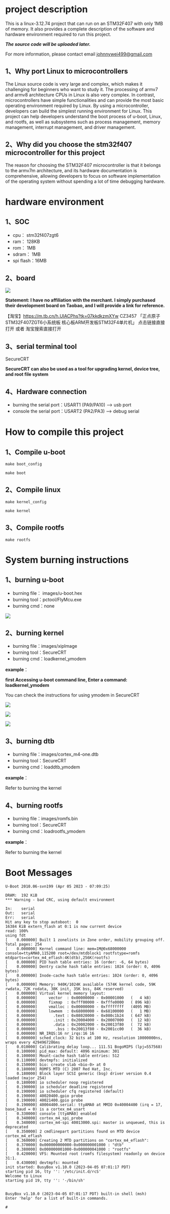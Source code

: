 # project description
This is a linux-3.12.74 project that can run on an STM32F407 with only 1MB of memory. It also provides a complete description of the software and hardware environment required to run this project.

***The source code will be uploaded later.***

For more information, please contact email johnnywei499@gmail.com



## 1、Why port Linux to microcontrollers

The Linux source code is very large and complex, which makes it challenging for beginners who want to study it. The processing of armv7 and armv8 architecture CPUs in Linux is also very complex. In contrast, microcontrollers have simple functionalities and can provide the most basic operating environment required by Linux. By using a microcontroller, developers can build the simplest running environment for Linux. This project can help developers understand the boot process of u-boot, Linux, and rootfs, as well as subsystems such as process management, memory management, interrupt management, and driver management.



## 2、Why did you choose the stm32f407 microcontroller for this project

The reason for choosing the STM32F407 microcontroller is that it belongs to the armv7m architecture, and its hardware documentation is comprehensive, allowing developers to focus on software implementation of the operating system without spending a lot of time debugging hardware.



# hardware environment

## 1、SOC

+ cpu：	    stm32f407zgt6
+ ram：       128KB
+ rom：       1MB
+ sdram：   1MB
+ spi flash：16MB



## 2、board

![](https://github.com/johnnywei499/linux-for-microcontroller/blob/main/doc/board.png)

**Statement: I have no affiliation with the merchant. I simply purchased their development board on Taobao, and I will provide a link for reference.**

【淘宝】https://m.tb.cn/h.UIACPhs?tk=07kkdkzmXYw CZ3457 「正点原子STM32F407ZGT6小系统板 核心板ARM开发板STM32F4单片机」
点击链接直接打开 或者 淘宝搜索直接打开


## 3、serial terminal tool

SecureCRT

**SecureCRT can also be used as a tool for upgrading kernel, device tree, and root file system**



## 4、Hardware connection

+ burning the serial port：USART1 (PA9/PA10) --> usb port
+ console the serial port：USART2 (PA2/PA3)   --> debug serial



# How to compile this project

## 1、Compile u-boot

``make boot_config``

``make boot``



## 2、Compile linux

``make kernel_config``

``make kernel``



## 3、Compile rootfs

``make rootfs``



# System burning instructions

## 1、burning u-boot

+ burning file：  images/u-boot.hex
+ burning tool：pctool/FlyMcu.exe
+ burning cmd：none

![](https://github.com/johnnywei499/microcontroller/blob/main/doc/u-boot%20burning.png)



## 2、burning kernel

+ burning file：images/xipImage
+ burning tool：SecureCRT
+ burning cmd：loadkernel_ymodem



**example**：

**first Accessing u-boot command line, Enter a command: loadkernel_ymodem**

You can check the instructions for using ymodem in SecureCRT

![](https://github.com/johnnywei499/linux-for-microcontroller/blob/main/doc/image%20burning0.png)

![](https://github.com/johnnywei499/linux-for-microcontroller/blob/main/doc/image%20burning1.png)

![](https://github.com/johnnywei499/linux-for-microcontroller/blob/main/doc/image%20burning2.png)



## 3、burning dtb

+ burning file：images/cortex_m4-one.dtb
+ burning tool：SecureCRT
+ burning cmd：loaddtb_ymodem

**example**：

Refer to burning the kernel



## 4、burning rootfs

+ burning file：images/romfs.bin
+ burning tool：SecureCRT
+ burning cmd：loadrootfs_ymodem

**example**：

Refer to burning the kernel



# Boot Messages

```
U-Boot 2010.06-svn199 (Apr 05 2023 - 07:09:25)

DRAM:  192 KiB
*** Warning - bad CRC, using default environment

In:    serial
Out:   serial
Err:   serial
Hit any key to stop autoboot:  0 
16384 KiB extern_flash at 0:1 is now current device
read: 100%
using fdt
[    0.000000] Built 1 zonelists in Zone order, mobility grouping off.  Total pages: 254
[    0.000000] Kernel command line: mem=1M@0x68000000 console=ttyAMA0,115200 root=/dev/mtdblock1 rootfstype=romfs mtdparts=cortex_m4_eflash:4K(dtb),256K(rootfs)
[    0.000000] PID hash table entries: 16 (order: -6, 64 bytes)
[    0.000000] Dentry cache hash table entries: 1024 (order: 0, 4096 bytes)
[    0.000000] Inode-cache hash table entries: 1024 (order: 0, 4096 bytes)
[    0.000000] Memory: 940K/1024K available (574K kernel code, 59K rwdata, 72K rodata, 38K init, 35K bss, 84K reserved)
[    0.000000] Virtual kernel memory layout:
[    0.000000]     vector  : 0x00000000 - 0x00001000   (   4 kB)
[    0.000000]     fixmap  : 0xfff00000 - 0xfffe0000   ( 896 kB)
[    0.000000]     vmalloc : 0x00000000 - 0xffffffff   (4095 MB)
[    0.000000]     lowmem  : 0x68000000 - 0x68100000   (   1 MB)
[    0.000000]       .text : 0x08020000 - 0x080c1b24   ( 647 kB)
[    0.000000]       .init : 0x20004000 - 0x20007000   (  12 kB)
[    0.000000]       .data : 0x20002000 - 0x20013f80   (  72 kB)
[    0.000000]        .bss : 0x20013f80 - 0x2001cc00   (  36 kB)
[    0.000000] NR_IRQS:16 nr_irqs:16 16
[    0.000000] sched_clock: 32 bits at 100 Hz, resolution 10000000ns, wraps every 4294967286ms
[    0.010000] Calibrating delay loop... 111.51 BogoMIPS (lpj=557568)
[    0.100000] pid_max: default: 4096 minimum: 301
[    0.100000] Mount-cache hash table entries: 512
[    0.110000] devtmpfs: initialized
[    0.150000] bio: create slab <bio-0> at 0
[    0.180000] ROMFS MTD (C) 2007 Red Hat, Inc.
[    0.180000] Block layer SCSI generic (bsg) driver version 0.4 loaded (major 254)
[    0.180000] io scheduler noop registered
[    0.190000] io scheduler deadline registered
[    0.190000] io scheduler cfq registered (default)
[    0.190000] 40020400.gpio probe
[    0.190000] 40021400.gpio probe
[    0.190000] 40004400.serial: ttyAMA0 at MMIO 0x40004400 (irq = 17, base_baud = 0) is a cortex_m4_usart
[    0.330000] console [ttyAMA0] enabled
[    0.340000] cortex_m4_spi_probe
[    0.340000] cortex_m4-spi 40013000.spi: master is unqueued, this is deprecated
[    0.350000] 2 cmdlinepart partitions found on MTD device cortex_m4_eflash
[    0.360000] Creating 2 MTD partitions on "cortex_m4_eflash":
[    0.370000] 0x000000000000-0x000000001000 : "dtb"
[    0.380000] 0x000000001000-0x000000041000 : "rootfs"
[    0.420000] VFS: Mounted root (romfs filesystem) readonly on device 31:1.
[    0.430000] devtmpfs: mounted
init started: BusyBox v1.10.0 (2023-04-05 07:01:17 PDT)
starting pid 16, tty '': '/etc/init.d/rcS'
Welcome to Linux
starting pid 19, tty '': '-/bin/sh'


BusyBox v1.10.0 (2023-04-05 07:01:17 PDT) built-in shell (msh)
Enter 'help' for a list of built-in commands.

# 
```
